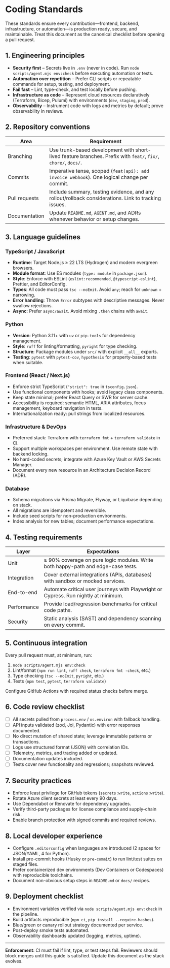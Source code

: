 # Coding Standards

These standards ensure every contribution—frontend, backend, infrastructure, or automation—is production ready, secure, and maintainable. Treat this document as the canonical checklist before opening a pull request.

## 1. Engineering principles

- **Security first** – Secrets live in `.env` (never in code). Run `node scripts/agent.mjs env:check` before executing automation or tests.
- **Automation over repetition** – Prefer CLI scripts or repeatable commands for setup, testing, and deployment.
- **Fail fast** – Lint, type-check, and test locally before pushing.
- **Infrastructure as code** – Represent cloud resources declaratively (Terraform, Bicep, Pulumi) with environments (`dev`, `staging`, `prod`).
- **Observability** – Instrument code with logs and metrics by default; prove observability in reviews.

## 2. Repository conventions

| Area | Requirement |
| --- | --- |
| Branching | Use trunk-based development with short-lived feature branches. Prefix with `feat/`, `fix/`, `chore/`, `docs/`. |
| Commits | Imperative tense, scoped (`feat(api): add invoice webhook`). One logical change per commit. |
| Pull requests | Include summary, testing evidence, and any rollout/rollback considerations. Link to tracking issues. |
| Documentation | Update `README.md`, `AGENT.md`, and ADRs whenever behavior or setup changes. |

## 3. Language guidelines

### TypeScript / JavaScript

- **Runtime**: Target Node.js ≥ 22 LTS (Hydrogen) and modern evergreen browsers.
- **Module format**: Use ES modules (`type: module` in `package.json`).
- **Style**: Enforce with ESLint (`eslint:recommended`, `@typescript-eslint`), Prettier, and EditorConfig.
- **Types**: All code must pass `tsc --noEmit`. Avoid `any`; reach for `unknown` + narrowing.
- **Error handling**: Throw `Error` subtypes with descriptive messages. Never swallow rejections.
- **Async**: Prefer `async/await`. Avoid mixing `.then` chains with `await`.

### Python

- **Version**: Python 3.11+ with `uv` or `pip-tools` for dependency management.
- **Style**: `ruff` for linting/formatting, `pyright` for type checking.
- **Structure**: Package modules under `src/` with explicit `__all__` exports.
- **Testing**: `pytest` with `pytest-cov`, `hypothesis` for property-based tests when suitable.

### Frontend (React / Next.js)

- Enforce strict TypeScript (`"strict": true` in `tsconfig.json`).
- Use functional components with hooks; avoid legacy class components.
- Keep state minimal; prefer React Query or SWR for server cache.
- Accessibility is required: semantic HTML, ARIA attributes, focus management, keyboard navigation in tests.
- Internationalization ready: pull strings from localized resources.

### Infrastructure & DevOps

- Preferred stack: Terraform with `terraform fmt` + `terraform validate` in CI.
- Support multiple workspaces per environment. Use remote state with backend locking.
- No hard-coded secrets; integrate with Azure Key Vault or AWS Secrets Manager.
- Document every new resource in an Architecture Decision Record (ADR).

### Database

- Schema migrations via Prisma Migrate, Flyway, or Liquibase depending on stack.
- All migrations are idempotent and reversible.
- Include seed scripts for non-production environments.
- Index analysis for new tables; document performance expectations.

## 4. Testing requirements

| Layer | Expectations |
| --- | --- |
| Unit | ≥ 90% coverage on pure logic modules. Write both happy-path and edge-case tests. |
| Integration | Cover external integrations (APIs, databases) with sandbox or mocked services. |
| End-to-end | Automate critical user journeys with Playwright or Cypress. Run nightly at minimum. |
| Performance | Provide load/regression benchmarks for critical code paths. |
| Security | Static analysis (SAST) and dependency scanning on every commit. |

## 5. Continuous integration

Every pull request must, at minimum, run:

1. `node scripts/agent.mjs env:check`
2. Lint/format (`npm run lint`, `ruff check`, `terraform fmt -check`, etc.)
3. Type checking (`tsc --noEmit`, `pyright`, etc.)
4. Tests (`npm test`, `pytest`, `terraform validate`)

Configure GitHub Actions with required status checks before merge.

## 6. Code review checklist

- [ ] All secrets pulled from `process.env` / `os.environ` with fallback handling.
- [ ] API inputs validated (zod, Joi, Pydantic) with error responses documented.
- [ ] No direct mutation of shared state; leverage immutable patterns or transactions.
- [ ] Logs use structured format (JSON) with correlation IDs.
- [ ] Telemetry, metrics, and tracing added or updated.
- [ ] Documentation updates included.
- [ ] Tests cover new functionality and regressions; snapshots reviewed.

## 7. Security practices

- Enforce least privilege for GitHub tokens (`secrets:write`, `actions:write`).
- Rotate Azure client secrets at least every 90 days.
- Use Dependabot or Renovate for dependency upgrades.
- Verify third-party packages for license compliance and supply-chain risk.
- Enable branch protection with signed commits and required reviews.

## 8. Local developer experience

- Configure `.editorconfig` when languages are introduced (2 spaces for JSON/YAML, 4 for Python).
- Install pre-commit hooks (Husky or `pre-commit`) to run lint/test suites on staged files.
- Prefer containerized dev environments (Dev Containers or Codespaces) with reproducible toolchains.
- Document non-obvious setup steps in `README.md` or `docs/` recipes.

## 9. Deployment checklist

- Environment variables verified via `node scripts/agent.mjs env:check` in the pipeline.
- Build artifacts reproducible (`npm ci`, `pip install --require-hashes`).
- Blue/green or canary rollout strategy documented per service.
- Post-deploy smoke tests automated.
- Observability dashboards updated (logging, metrics, uptime).

---

**Enforcement**: CI must fail if lint, type, or test steps fail. Reviewers should block merges until this guide is satisfied. Update this document as the stack evolves.
